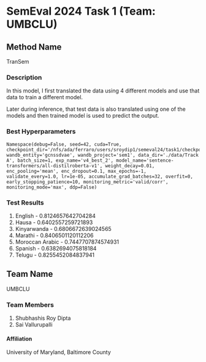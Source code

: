 # SemEval 2024 Task 1 (Team: UMBCLU)

## Method Name
TranSem

### Description
In this model, I first translated the data using 4 different models and use that data to train a different model.

Later during inference, that test data is also translated using one of the models and then trained model is used to predict the output.


### Best Hyperparameters
```
Namespace(debug=False, seed=42, cuda=True, checkpoint_dir='/nfs/ada/ferraro/users/sroydip1/semeval24/task1/checkpoints/', wandb_entity='gcnssdvae', wandb_project='sem1', data_dir='./data/Track A', batch_size=1, exp_name='v4_best_2', model_name='sentence-transformers/all-distilroberta-v1', weight_decay=0.01, enc_pooling='mean', enc_dropout=0.1, max_epochs=-1, validate_every=1.0, lr=1e-05, accumulate_grad_batches=32, overfit=0, early_stopping_patience=10, monitoring_metric='valid/corr', monitoring_mode='max', ddp=False)
```

### Test Results
1. English - 0.8124657642704284
2. Hausa - 0.6402557259721893
3. Kinyarwanda - 0.6806672639024565
4. Marathi - 0.8406501120112206
5. Moroccan Arabic - 0.7447707874574931
6. Spanish - 0.6382694075818184
7. Telugu - 0.8255452084837941


## Team Name
UMBCLU

### Team Members
1. Shubhashis Roy Dipta
2. Sai Vallurupalli 

#### Affiliation
University of Maryland, Baltimore County